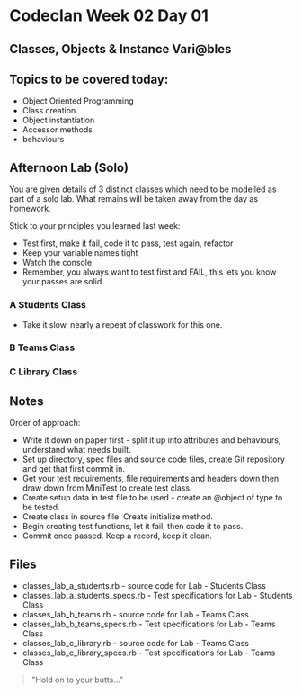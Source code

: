 # Codeclan Week 02 Day 01

## Classes, Objects & Instance Vari@bles

## Topics to be covered today:
* Object Oriented Programming
* Class creation
* Object instantiation
* Accessor methods
* behaviours

## Afternoon Lab (Solo)

You are given details of 3 distinct classes which need to be modelled as part
of a solo lab. What remains will be taken away from the day as homework.

Stick to your principles you learned last week:
* Test first, make it fail, code it to pass, test again, refactor
* Keep your variable names tight
* Watch the console
* Remember, you always want to test first and FAIL, this lets you know your passes are solid.

### A Students Class

* Take it slow, nearly a repeat of classwork for this one.


### B Teams Class


### C Library Class

## Notes

Order of approach:

* Write it down on paper first - split it up into attributes and behaviours, understand what needs built.
* Set up directory, spec files and source code files, create Git repository and get that first commit in.
* Get your test requirements, file requirements and headers down then draw down from MiniTest to create test class.
* Create setup data in test file to be used - create an @object of type to be tested.
* Create class in source file. Create initialize method.
* Begin creating test functions, let it fail, then code it to pass.
* Commit once passed. Keep a record, keep it clean.



## Files

* classes_lab_a_students.rb - source code for Lab - Students Class
* classes_lab_a_students_specs.rb - Test specifications for Lab - Students Class
* classes_lab_b_teams.rb - source code for Lab - Teams Class
* classes_lab_b_teams_specs.rb - Test specifications for Lab - Teams Class
* classes_lab_c_library.rb - source code for Lab - Teams Class
* classes_lab_c_library_specs.rb - Test specifications for Lab - Teams Class

> "Hold on to your butts..."

